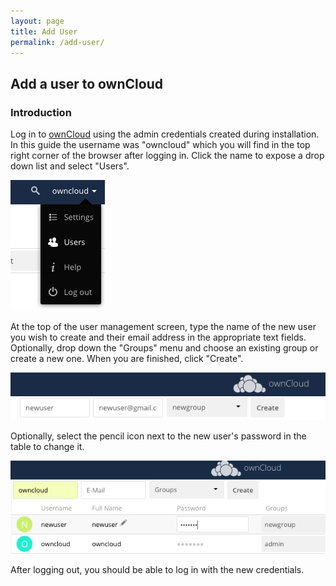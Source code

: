 ```yaml
---
layout: page
title: Add User
permalink: /add-user/
---
```


## Add a user to ownCloud

### Introduction

Log in to [ownCloud] using the admin credentials created during 
installation. In this guide the username was "owncloud" which you 
will find in the top right corner of the browser after logging in. 
Click the name to expose a drop down list and select "Users".

![Drop-down menu][dropdown]  

At the top of the user management screen, type the name of the new
user you wish to create and their email address in the appropriate
text fields. Optionally, drop down the "Groups" menu and choose an 
existing group or create a new one. When you are finished, click 
"Create".

![Create a new user][create_user]

Optionally, select the pencil icon next to the new user's password
in the table to change it.

![Change password][chg_pass]

After logging out, you should be able to log in with the
new credentials.

[dropdown]: /images/dropdown.png
[create_user]: /images/create_user.png
[chg_pass]: /images/chg_pass.png

[ownCloud]: https://owncloud.org/
[Centos]: https://www.centos.org/
[Docker]: https://www.Docker.com/
[PHP]: https://www.php.net/
[Redis]: https://redislabs.com/
[MariaDB]: https://mariadb.com/
[Apache]: https://httpd.apache.org/
